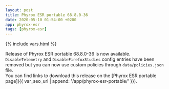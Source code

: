 ```yaml
---
layout: post
title: Phyrox ESR portable 68.8.0-36
date: 2020-05-10 01:54:00 +0200
app: phyrox-esr
tags: [phyrox-esr]
---
```

{% include vars.html %}

Release of Phyrox ESR portable 68.8.0-36 is now available.<br />
`DisableTelemetry` and `DisableFirefoxStudies` config entries have been removed but you can now use custom policies through `data/policies.json` file.<br />
You can find links to download this release on the [Phyrox ESR portable page]({{ var_seo_url | append: '/app/phyrox-esr-portable/' }}).